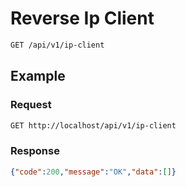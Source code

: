 # Reverse Ip Client

<!--
@category Private
-->

```bash
GET /api/v1/ip-client
```

## Example

### Request

```bash
GET http://localhost/api/v1/ip-client
```

### Response

```json
{"code":200,"message":"OK","data":[]}
```